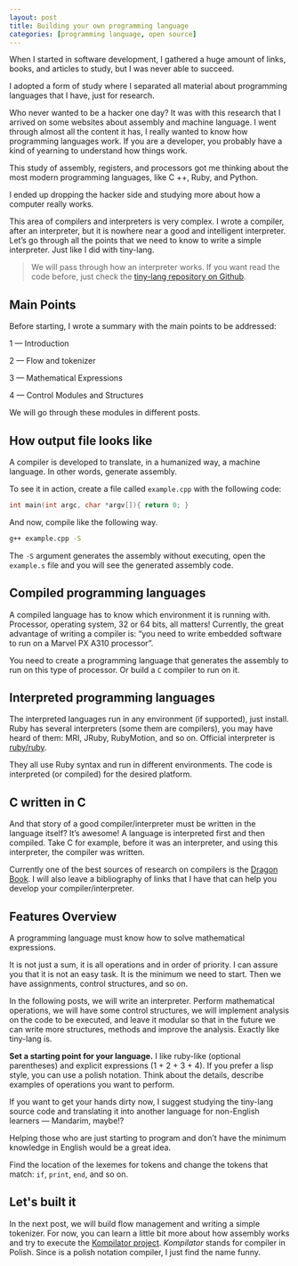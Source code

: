```yaml
---
layout: post
title: Building your own programming language
categories: [programming language, open source]
---
```


When I started in software development, I gathered a huge amount of links, books, and articles to study, but I was never able to succeed.

I adopted a form of study where I separated all material about programming languages that I have, just for research.

Who never wanted to be a hacker one day? It was with this research that I arrived on some websites about assembly and machine language. I went through almost all the content it has, I really wanted to know how programming languages work. If you are a developer, you probably have a kind of yearning to understand how things work.

This study of assembly, registers, and processors got me thinking about the most modern programming languages, like C ++, Ruby, and Python.

I ended up dropping the hacker side and studying more about how a computer really works.

This area of compilers and interpreters is very complex. I wrote a compiler, after an interpreter, but it is nowhere near a good and intelligent interpreter. Let’s go through all the points that we need to know to write a simple interpreter. Just like I did with tiny-lang.

> We will pass through how an interpreter works. If you want read the code before, just check the [tiny-lang repository on Github](http://github.com/vgsantoniazzi/tiny-lang).

## Main Points

Before starting, I wrote a summary with the main points to be addressed:

1 — Introduction

2 — Flow and tokenizer

3 — Mathematical Expressions

4 — Control Modules and Structures

We will go through these modules in different posts.


## How output file looks like
A compiler is developed to translate, in a humanized way, a machine language. In other words, generate assembly.

To see it in action, create a file called `example.cpp` with the following code:

```cpp
int main(int argc, char *argv[]){ return 0; }
```

And now, compile like the following way.

```bash
g++ example.cpp -S
```

The `-S` argument generates the assembly without executing, open the `example.s` file and you will see the generated assembly code.

## Compiled programming languages
A compiled language has to know which environment it is running with. Processor, operating system, 32 or 64 bits, all matters! Currently, the great advantage of writing a compiler is: “you need to write embedded software to run on a Marvel PX A310 processor”.

You need to create a programming language that generates the assembly to run on this type of processor. Or build a `C` compiler to run on it.

## Interpreted programming languages
The interpreted languages ​​run in any environment (if supported), just install. Ruby has several interpreters (some them are compilers), you may have heard of them: MRI, JRuby, RubyMotion, and so on. Official interpreter is [ruby/ruby](https://github.com/ruby/ruby).

They all use Ruby syntax and run in different environments. The code is interpreted (or compiled) for the desired platform.

## C written in C
And that story of a good compiler/interpreter must be written in the language itself? It’s awesome! A language is interpreted first and then compiled. Take C for example, before it was an interpreter, and using this interpreter, the compiler was written.

Currently one of the best sources of research on compilers is the [Dragon Book](https://www.amazon.com/Compilers-Principles-Techniques-Tools-2nd/dp/0321486811). I will also leave a bibliography of links that I have that can help you develop your compiler/interpreter.

## Features Overview
A programming language must know how to solve mathematical expressions.

It is not just a sum, it is all operations and in order of priority. I can assure you that it is not an easy task. It is the minimum we need to start. Then we have assignments, control structures, and so on.

In the following posts, we will write an interpreter. Perform mathematical operations, we will have some control structures, we will implement analysis on the code to be executed, and leave it modular so that in the future we can write more structures, methods and improve the analysis. Exactly like tiny-lang is.

**Set a starting point for your language.** I like ruby-like (optional parentheses) and explicit expressions (1 + 2 + 3 + 4). If you prefer a lisp style, you can use a polish notation. Think about the details, describe examples of operations you want to perform.

If you want to get your hands dirty now, I suggest studying the tiny-lang source code and translating it into another language for non-English learners — Mandarim, maybe!?

Helping those who are just starting to program and don’t have the minimum knowledge in English would be a great idea.

Find the location of the lexemes for tokens and change the tokens that match: `if`, `print`, `end`, and so on.

## Let's built it

In the next post, we will build flow management and writing a simple tokenizer. For now, you can learn a little bit more about how assembly works and try to execute the [Kompilator project](https://github.com/vgsantoniazzi/kompilator). *Kompilator* stands for compiler in Polish. Since is a polish notation compiler, I just find the name funny.
